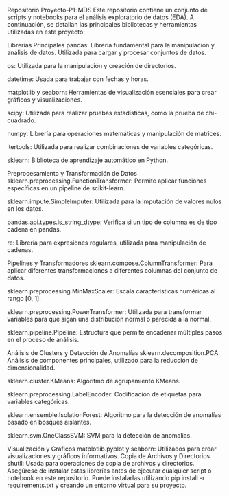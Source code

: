 Repositorio Proyecto-P1-MDS
Este repositorio contiene un conjunto de scripts y notebooks para el análisis exploratorio de datos (EDA). A continuación, se detallan las principales bibliotecas y herramientas utilizadas en este proyecto:

Librerías Principales
pandas: Librería fundamental para la manipulación y análisis de datos. Utilizada para cargar y procesar conjuntos de datos.

os: Utilizada para la manipulación y creación de directorios.

datetime: Usada para trabajar con fechas y horas.

matplotlib y seaborn: Herramientas de visualización esenciales para crear gráficos y visualizaciones.

scipy: Utilizada para realizar pruebas estadísticas, como la prueba de chi-cuadrado.

numpy: Librería para operaciones matemáticas y manipulación de matrices.

itertools: Utilizada para realizar combinaciones de variables categóricas.

sklearn: Biblioteca de aprendizaje automático en Python.

Preprocesamiento y Transformación de Datos
sklearn.preprocessing.FunctionTransformer: Permite aplicar funciones específicas en un pipeline de scikit-learn.

sklearn.impute.SimpleImputer: Utilizada para la imputación de valores nulos en los datos.

pandas.api.types.is_string_dtype: Verifica si un tipo de columna es de tipo cadena en pandas.

re: Librería para expresiones regulares, utilizada para manipulación de cadenas.

Pipelines y Transformadores
sklearn.compose.ColumnTransformer: Para aplicar diferentes transformaciones a diferentes columnas del conjunto de datos.

sklearn.preprocessing.MinMaxScaler: Escala características numéricas al rango [0, 1].

sklearn.preprocessing.PowerTransformer: Utilizada para transformar variables para que sigan una distribución normal o parecida a la normal.

sklearn.pipeline.Pipeline: Estructura que permite encadenar múltiples pasos en el proceso de análisis.

Análisis de Clusters y Detección de Anomalías
sklearn.decomposition.PCA: Análisis de componentes principales, utilizado para la reducción de dimensionalidad.

sklearn.cluster.KMeans: Algoritmo de agrupamiento KMeans.

sklearn.preprocessing.LabelEncoder: Codificación de etiquetas para variables categóricas.

sklearn.ensemble.IsolationForest: Algoritmo para la detección de anomalías basado en bosques aislantes.

sklearn.svm.OneClassSVM: SVM para la detección de anomalías.

Visualización y Gráficos
matplotlib.pyplot y seaborn: Utilizados para crear visualizaciones y gráficos informativos.
Copia de Archivos y Directorios
shutil: Usada para operaciones de copia de archivos y directorios.
Asegúrese de instalar estas librerías antes de ejecutar cualquier script o notebook en este repositorio. Puede instalarlas utilizando pip install -r requirements.txt y creando un entorno virtual para su proyecto.
